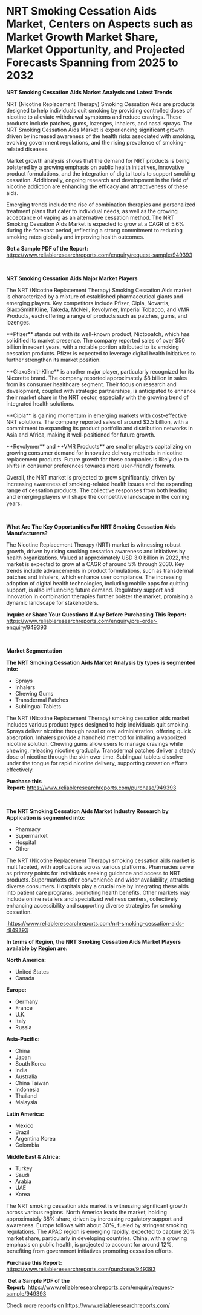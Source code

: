 <p><h1>NRT Smoking Cessation Aids Market, Centers on Aspects such as Market Growth Market Share, Market Opportunity, and Projected Forecasts Spanning from 2025 to 2032</h1></p><p><strong>NRT Smoking Cessation Aids Market Analysis and Latest Trends</strong></p>
<p><p>NRT (Nicotine Replacement Therapy) Smoking Cessation Aids are products designed to help individuals quit smoking by providing controlled doses of nicotine to alleviate withdrawal symptoms and reduce cravings. These products include patches, gums, lozenges, inhalers, and nasal sprays. The NRT Smoking Cessation Aids Market is experiencing significant growth driven by increased awareness of the health risks associated with smoking, evolving government regulations, and the rising prevalence of smoking-related diseases.</p><p>Market growth analysis shows that the demand for NRT products is being bolstered by a growing emphasis on public health initiatives, innovative product formulations, and the integration of digital tools to support smoking cessation. Additionally, ongoing research and development in the field of nicotine addiction are enhancing the efficacy and attractiveness of these aids.</p><p>Emerging trends include the rise of combination therapies and personalized treatment plans that cater to individual needs, as well as the growing acceptance of vaping as an alternative cessation method. The NRT Smoking Cessation Aids Market is expected to grow at a CAGR of 5.6% during the forecast period, reflecting a strong commitment to reducing smoking rates globally and improving health outcomes.</p></p>
<p><strong>Get a Sample PDF of the Report:&nbsp;</strong> <a href="https://www.reliableresearchreports.com/enquiry/request-sample/949393?utm_campaign=2657&utm_medium=2&utm_source=Github&utm_content=ia&utm_term=07032025&utm_id=nrt-smoking-cessation-aids">https://www.reliableresearchreports.com/enquiry/request-sample/949393</a></p>
<p>&nbsp;</p>
<p><strong>NRT Smoking Cessation Aids Major Market Players</strong></p>
<p><p>The NRT (Nicotine Replacement Therapy) Smoking Cessation Aids market is characterized by a mixture of established pharmaceutical giants and emerging players. Key competitors include Pfizer, Cipla, Novartis, GlaxoSmithKline, Takeda, McNeil, Revolymer, Imperial Tobacco, and VMR Products, each offering a range of products such as patches, gums, and lozenges.</p><p>**Pfizer** stands out with its well-known product, Nictopatch, which has solidified its market presence. The company reported sales of over $50 billion in recent years, with a notable portion attributed to its smoking cessation products. Pfizer is expected to leverage digital health initiatives to further strengthen its market position.</p><p>**GlaxoSmithKline** is another major player, particularly recognized for its Nicorette brand. The company reported approximately $8 billion in sales from its consumer healthcare segment. Their focus on research and development, coupled with strategic partnerships, is anticipated to enhance their market share in the NRT sector, especially with the growing trend of integrated health solutions.</p><p>**Cipla** is gaining momentum in emerging markets with cost-effective NRT solutions. The company reported sales of around $2.5 billion, with a commitment to expanding its product portfolio and distribution networks in Asia and Africa, making it well-positioned for future growth.</p><p>**Revolymer** and **VMR Products** are smaller players capitalizing on growing consumer demand for innovative delivery methods in nicotine replacement products. Future growth for these companies is likely due to shifts in consumer preferences towards more user-friendly formats.</p><p>Overall, the NRT market is projected to grow significantly, driven by increasing awareness of smoking-related health issues and the expanding range of cessation products. The collective responses from both leading and emerging players will shape the competitive landscape in the coming years.</p></p>
<p>&nbsp;</p>
<p><strong>What Are The Key Opportunities For NRT Smoking Cessation Aids Manufacturers?</strong></p>
<p><p>The Nicotine Replacement Therapy (NRT) market is witnessing robust growth, driven by rising smoking cessation awareness and initiatives by health organizations. Valued at approximately USD 3.0 billion in 2022, the market is expected to grow at a CAGR of around 5% through 2030. Key trends include advancements in product formulations, such as transdermal patches and inhalers, which enhance user compliance. The increasing adoption of digital health technologies, including mobile apps for quitting support, is also influencing future demand. Regulatory support and innovation in combination therapies further bolster the market, promising a dynamic landscape for stakeholders.</p></p>
<p><strong>Inquire or Share Your Questions If Any Before Purchasing This Report:</strong> <a href="https://www.reliableresearchreports.com/enquiry/pre-order-enquiry/949393?utm_campaign=2657&utm_medium=2&utm_source=Github&utm_content=ia&utm_term=07032025&utm_id=nrt-smoking-cessation-aids">https://www.reliableresearchreports.com/enquiry/pre-order-enquiry/949393</a></p>
<p>&nbsp;</p>
<p><strong>Market Segmentation</strong></p>
<p><strong>The NRT Smoking Cessation Aids Market Analysis by types is segmented into:</strong></p>
<p><ul><li>Sprays</li><li>Inhalers</li><li>Chewing Gums</li><li>Transdermal Patches</li><li>Sublingual Tablets</li></ul></p>
<p><p>The NRT (Nicotine Replacement Therapy) smoking cessation aids market includes various product types designed to help individuals quit smoking. Sprays deliver nicotine through nasal or oral administration, offering quick absorption. Inhalers provide a handheld method for inhaling a vaporized nicotine solution. Chewing gums allow users to manage cravings while chewing, releasing nicotine gradually. Transdermal patches deliver a steady dose of nicotine through the skin over time. Sublingual tablets dissolve under the tongue for rapid nicotine delivery, supporting cessation efforts effectively.</p></p>
<p><strong>Purchase this Report:&nbsp;</strong><a href="https://www.reliableresearchreports.com/purchase/949393?utm_campaign=2657&utm_medium=2&utm_source=Github&utm_content=ia&utm_term=07032025&utm_id=nrt-smoking-cessation-aids">https://www.reliableresearchreports.com/purchase/949393</a></p>
<p>&nbsp;</p>
<p><strong>The NRT Smoking Cessation Aids Market Industry Research by Application is segmented into:</strong></p>
<p><ul><li>Pharmacy</li><li>Supermarket</li><li>Hospital</li><li>Other</li></ul></p>
<p><p>The NRT (Nicotine Replacement Therapy) smoking cessation aids market is multifaceted, with applications across various platforms. Pharmacies serve as primary points for individuals seeking guidance and access to NRT products. Supermarkets offer convenience and wider availability, attracting diverse consumers. Hospitals play a crucial role by integrating these aids into patient care programs, promoting health benefits. Other markets may include online retailers and specialized wellness centers, collectively enhancing accessibility and supporting diverse strategies for smoking cessation.</p></p>
<p><a href="https://www.reliableresearchreports.com/nrt-smoking-cessation-aids-r949393?utm_campaign=2657&utm_medium=2&utm_source=Github&utm_content=ia&utm_term=07032025&utm_id=nrt-smoking-cessation-aids">&nbsp;https://www.reliableresearchreports.com/nrt-smoking-cessation-aids-r949393</a></p>
<p><strong>In terms of Region, the NRT Smoking Cessation Aids Market Players available by Region are:</strong></p>
<p>
    <p> <strong> North America: </strong>
        <ul>
            <li>United States</li>
            <li>Canada</li>
        </ul>
        </p> 
    <p> <strong> Europe: </strong>
        <ul>
            <li>Germany</li>
            <li>France</li>
            <li>U.K.</li>
            <li>Italy</li>
            <li>Russia</li>
        </ul>
        </p> 
    <p> <strong> Asia-Pacific: </strong>
        <ul>
            <li>China</li>
            <li>Japan</li>
            <li>South Korea</li>
            <li>India</li>
            <li>Australia</li>
            <li>China Taiwan</li>
            <li>Indonesia</li>
            <li>Thailand</li>
            <li>Malaysia</li>
        </ul>
        </p> 
    <p> <strong> Latin America: </strong>
        <ul>
            <li>Mexico</li>
            <li>Brazil</li>
            <li>Argentina Korea</li>
            <li>Colombia</li>
        </ul>
        </p> 
    <p> <strong> Middle East & Africa: </strong>
        <ul>
            <li>Turkey</li>
            <li>Saudi</li>
            <li>Arabia</li>
            <li>UAE</li>
            <li>Korea</li>
        </ul>
    </p>
    </p>
<p><p>The NRT smoking cessation aids market is witnessing significant growth across various regions. North America leads the market, holding approximately 38% share, driven by increasing regulatory support and awareness. Europe follows with about 30%, fueled by stringent smoking regulations. The APAC region is emerging rapidly, expected to capture 20% market share, particularly in developing countries. China, with a growing emphasis on public health, is projected to account for around 12%, benefiting from government initiatives promoting cessation efforts.</p></p>
<p><strong>Purchase this Report: </strong><a href="https://www.reliableresearchreports.com/purchase/949393?utm_campaign=2657&utm_medium=2&utm_source=Github&utm_content=ia&utm_term=07032025&utm_id=nrt-smoking-cessation-aids">https://www.reliableresearchreports.com/purchase/949393</a></p>
<p>&nbsp;<strong>Get a Sample PDF of the Report:&nbsp;&nbsp;</strong><a href="https://www.reliableresearchreports.com/enquiry/request-sample/949393?utm_campaign=2657&utm_medium=2&utm_source=Github&utm_content=ia&utm_term=07032025&utm_id=nrt-smoking-cessation-aids">https://www.reliableresearchreports.com/enquiry/request-sample/949393</a></p>
<p><strong></strong></p>
<p>Check more reports on <a href="https://www.reliableresearchreports.com/?utm_campaign=2657&utm_medium=2&utm_source=Github&utm_content=ia&utm_term=07032025&utm_id=nrt-smoking-cessation-aids">https://www.reliableresearchreports.com/</a></p>
